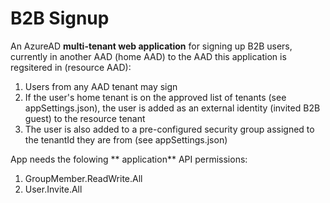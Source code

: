 # B2B Signup

An AzureAD **multi-tenant web application** for signing up B2B users, currently in another AAD (home AAD) to the AAD this application is regsitered in (resource AAD):

1. Users from any AAD tenant may sign
2. If the user's home tenant is on the approved list of tenants (see appSettings.json), the user is added as an external identity (invited B2B guest) to the resource tenant
4. The user is also added to a pre-configured security group assigned to the tenantId they are from (see appSettings.json)


App needs the folowing ** application** API permissions:

1. GroupMember.ReadWrite.All
2. User.Invite.All

